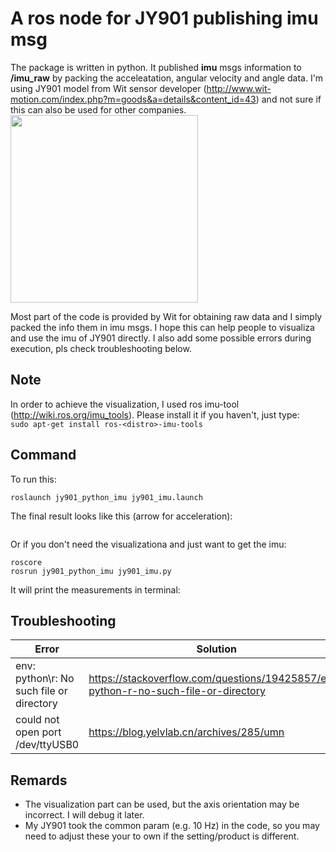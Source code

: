# A ros node for JY901 publishing imu msg
The package is written in python. It published **imu** msgs information to **/imu_raw** by packing the acceleatation, angular velocity and angle data.
I'm using JY901 model from Wit sensor developer (http://www.wit-motion.com/index.php?m=goods&a=details&content_id=43) 
and not sure if this can also be used for other companies.  
<img src="https://github.com/maggielovedd/jy901-imu-ros/blob/master/demo_photo/JY901_wit_sensor.png" width="300" alt="">  

Most part of the code is provided by Wit for obtaining raw data and I simply packed the info them in imu msgs.
I hope this can help people to visualiza and use the imu of JY901 directly.
I also add some possible errors during execution, pls check troubleshooting below.

## Note
In order to achieve the visualization, I used ros imu-tool (http://wiki.ros.org/imu_tools). Please install it if you haven't, just type:   
```sudo apt-get install ros-<distro>-imu-tools```

## Command
To run this:  

```roslaunch jy901_python_imu jy901_imu.launch```

The final result looks like this (arrow for acceleration):  

<img src="https://github.com/maggielovedd/jy901-imu-ros/blob/master/demo_photo/jy901_imu.png" alt="">

Or if you don't need the visualizationa and just want to get the imu:  
```
roscore  
rosrun jy901_python_imu jy901_imu.py
```

It will print the measurements in terminal:  
<img src="https://github.com/maggielovedd/jy901-imu-ros/blob/master/demo_photo/terminal_output.png" alt="">

## Troubleshooting
Error | Solution
------------ | -------------
env: python\r: No such file or directory | https://stackoverflow.com/questions/19425857/env-python-r-no-such-file-or-directory
could not open port /dev/ttyUSB0 | https://blog.yelvlab.cn/archives/285/umn

## Remards
- The visualization part can be used, but the axis orientation may be incorrect. I will debug it later.
- My JY901 took the common param (e.g. 10 Hz) in the code, so you may need to adjust these your to own if the setting/product is different.
